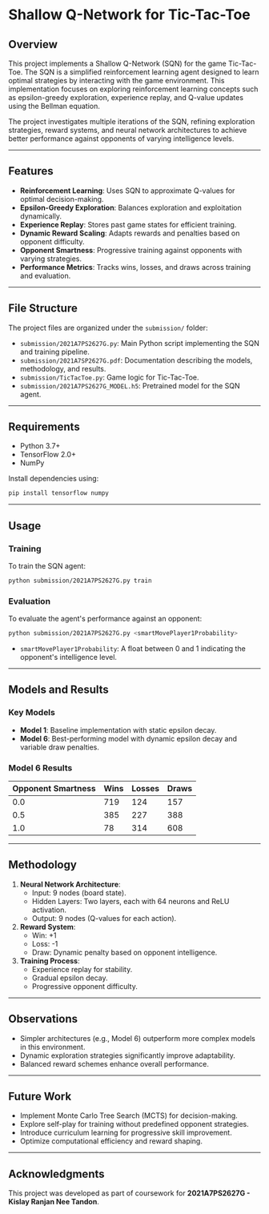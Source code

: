 # Shallow Q-Network for Tic-Tac-Toe

## Overview

This project implements a Shallow Q-Network (SQN) for the game Tic-Tac-Toe. The SQN is a simplified reinforcement learning agent designed to learn optimal strategies by interacting with the game environment. This implementation focuses on exploring reinforcement learning concepts such as epsilon-greedy exploration, experience replay, and Q-value updates using the Bellman equation.

The project investigates multiple iterations of the SQN, refining exploration strategies, reward systems, and neural network architectures to achieve better performance against opponents of varying intelligence levels.

---

## Features

- **Reinforcement Learning**: Uses SQN to approximate Q-values for optimal decision-making.
- **Epsilon-Greedy Exploration**: Balances exploration and exploitation dynamically.
- **Experience Replay**: Stores past game states for efficient training.
- **Dynamic Reward Scaling**: Adapts rewards and penalties based on opponent difficulty.
- **Opponent Smartness**: Progressive training against opponents with varying strategies.
- **Performance Metrics**: Tracks wins, losses, and draws across training and evaluation.

---

## File Structure

The project files are organized under the `submission/` folder:

- `submission/2021A7PS2627G.py`: Main Python script implementing the SQN and training pipeline.
- `submission/2021A7SP2627G.pdf`: Documentation describing the models, methodology, and results.
- `submission/TicTacToe.py`: Game logic for Tic-Tac-Toe.
- `submission/2021A7PS2627G_MODEL.h5`: Pretrained model for the SQN agent.

---

## Requirements

- Python 3.7+
- TensorFlow 2.0+
- NumPy

Install dependencies using:
```bash
pip install tensorflow numpy
```

---

## Usage

### Training
To train the SQN agent:
```bash
python submission/2021A7PS2627G.py train
```

### Evaluation
To evaluate the agent's performance against an opponent:
```bash
python submission/2021A7PS2627G.py <smartMovePlayer1Probability>
```
- `smartMovePlayer1Probability`: A float between 0 and 1 indicating the opponent's intelligence level.

---

## Models and Results

### Key Models

- **Model 1**: Baseline implementation with static epsilon decay.
- **Model 6**: Best-performing model with dynamic epsilon decay and variable draw penalties.

### Model 6 Results

| Opponent Smartness | Wins | Losses | Draws |
|--------------------|------|--------|-------|
| 0.0               | 719  | 124    | 157   |
| 0.5               | 385  | 227    | 388   |
| 1.0               | 78   | 314    | 608   |

---

## Methodology

1. **Neural Network Architecture**:
    - Input: 9 nodes (board state).
    - Hidden Layers: Two layers, each with 64 neurons and ReLU activation.
    - Output: 9 nodes (Q-values for each action).
2. **Reward System**:
    - Win: +1
    - Loss: -1
    - Draw: Dynamic penalty based on opponent intelligence.
3. **Training Process**:
    - Experience replay for stability.
    - Gradual epsilon decay.
    - Progressive opponent difficulty.

---

## Observations

- Simpler architectures (e.g., Model 6) outperform more complex models in this environment.
- Dynamic exploration strategies significantly improve adaptability.
- Balanced reward schemes enhance overall performance.

---

## Future Work

- Implement Monte Carlo Tree Search (MCTS) for decision-making.
- Explore self-play for training without predefined opponent strategies.
- Introduce curriculum learning for progressive skill improvement.
- Optimize computational efficiency and reward shaping.

---

## Acknowledgments

This project was developed as part of coursework for **2021A7PS2627G - Kislay Ranjan Nee Tandon**.
